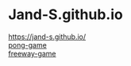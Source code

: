 # Jand-S.github.io

<a href= "https://jand-s.github.io/">https://jand-s.github.io/</a>
<br>
<a href= "alura-cursos/projeto-pong/pong.html">pong-game</a>
<br>
<a href="alura-cursos/projeto-freeway/freeway.html">freeway-game</a>
